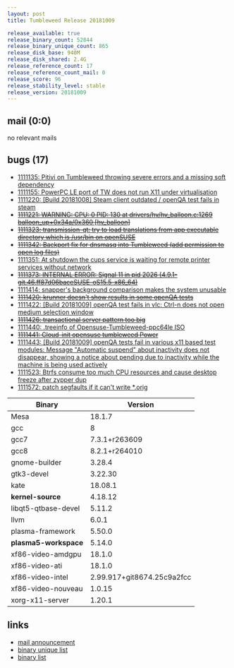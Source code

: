 ```yaml
---
layout: post
title: Tumbleweed Release 20181009

release_available: true
release_binary_count: 52844
release_binary_unique_count: 865
release_disk_base: 940M
release_disk_shared: 2.4G
release_reference_count: 17
release_reference_count_mail: 0
release_score: 96
release_stability_level: stable
release_version: 20181009
---
```


## mail (0:0)

no relevant mails

## bugs (17)

<!--more-->

- [1111135: Pitivi on Tumbleweed throwing severe errors and a missing soft dependency](https://bugzilla.opensuse.org/show_bug.cgi?id=1111135)
- [1111155: PowerPC LE port of TW does not run X11 under virtualisation](https://bugzilla.opensuse.org/show_bug.cgi?id=1111155)
- [1111220: \[Build 20181008\] Steam client outdated / openQA test fails in steam](https://bugzilla.opensuse.org/show_bug.cgi?id=1111220)
- ~~[1111221: WARNING: CPU: 0 PID: 130 at drivers/hv/hv_balloon.c:1269 balloon_up+0x34a/0x360 \[hv_balloon\]](https://bugzilla.opensuse.org/show_bug.cgi?id=1111221)~~
- ~~[1111323: transmission-qt: try to load translations from app executable directory which is /usr/bin on openSUSE](https://bugzilla.opensuse.org/show_bug.cgi?id=1111323)~~
- ~~[1111342: Backport fix for dnsmasq into Tumbleweed (add permission to open log files)](https://bugzilla.opensuse.org/show_bug.cgi?id=1111342)~~
- [1111351: At shutdown the cups service is waiting for remote printer services without network](https://bugzilla.opensuse.org/show_bug.cgi?id=1111351)
- ~~[1111373: INTERNAL ERROR: Signal 11 in pid 2026 (4.9.1-git.46.ff87d06baceSUSE-oS15.5-x86_64)](https://bugzilla.opensuse.org/show_bug.cgi?id=1111373)~~
- [1111414: snapper's background comparison makes the system unusable](https://bugzilla.opensuse.org/show_bug.cgi?id=1111414)
- ~~[1111420: krunner doesn't show results in some openQA tests](https://bugzilla.opensuse.org/show_bug.cgi?id=1111420)~~
- [1111422: \[Build 20181009\] openQA test fails in vlc: Ctrl-n does not open medium selection window](https://bugzilla.opensuse.org/show_bug.cgi?id=1111422)
- ~~[1111426: transactional server pattern too big](https://bugzilla.opensuse.org/show_bug.cgi?id=1111426)~~
- [1111440: .treeinfo of Opensuse-Tumbleweed-ppc64le ISO](https://bugzilla.opensuse.org/show_bug.cgi?id=1111440)
- ~~[1111441: Cloud-init opensuse tumbleweed Power](https://bugzilla.opensuse.org/show_bug.cgi?id=1111441)~~
- [1111443: \[Build 20181009\] openQA tests fail in various x11 based test modules: Message "Automatic suspend" about inactivity does not disappear, showing a notice about pending due to inactivity while the machine is being used actively](https://bugzilla.opensuse.org/show_bug.cgi?id=1111443)
- [1111523: Btrfs consume too much CPU resources and cause desktop freeze after zypper dup](https://bugzilla.opensuse.org/show_bug.cgi?id=1111523)
- [1111572: patch segfaults if it can't write *.orig](https://bugzilla.opensuse.org/show_bug.cgi?id=1111572)

Binary | Version
--- | ---
Mesa | 18.1.7
gcc | 8
gcc7 | 7.3.1+r263609
gcc8 | 8.2.1+r264010
gnome-builder | 3.28.4
gtk3-devel | 3.22.30
kate | 18.08.1
**kernel-source** | 4.18.12
libqt5-qtbase-devel | 5.11.2
llvm | 6.0.1
plasma-framework | 5.50.0
**plasma5-workspace** | 5.14.0
xf86-video-amdgpu | 18.1.0
xf86-video-ati | 18.1.0
xf86-video-intel | 2.99.917+git8674.25c9a2fcc
xf86-video-nouveau | 1.0.15
xorg-x11-server | 1.20.1

## links

- [mail announcement](https://lists.opensuse.org/opensuse-factory/2018-10/msg00153.html)
- [binary unique list](http://download.tumbleweed.boombatower.com/20181009/rpm.unique.list)
- [binary list](http://download.tumbleweed.boombatower.com/20181009/rpm.list)
